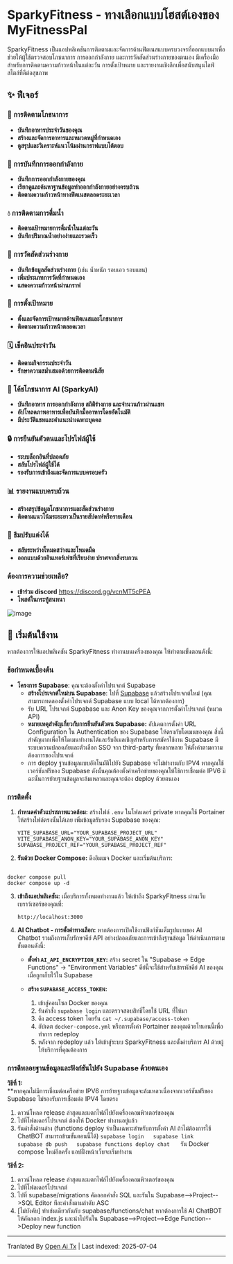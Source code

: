 # SparkyFitness - ทางเลือกแบบโฮสต์เองของ MyFitnessPal

SparkyFitness เป็นแอปพลิเคชันการติดตามและจัดการด้านฟิตเนสแบบครบวงจรที่ออกแบบมาเพื่อช่วยให้ผู้ใช้ตรวจสอบโภชนาการ การออกกำลังกาย และการวัดสัดส่วนร่างกายของตนเอง มีเครื่องมือสำหรับการติดตามความก้าวหน้าในแต่ละวัน การตั้งเป้าหมาย และรายงานเชิงลึกเพื่อสนับสนุนไลฟ์สไตล์ที่ดีต่อสุขภาพ


## ✨ ฟีเจอร์

### 🍎 การติดตามโภชนาการ

* **บันทึกอาหารประจำวันของคุณ**
* **สร้างและจัดการอาหารและหมวดหมู่ที่กำหนดเอง**
* **ดูสรุปและวิเคราะห์แนวโน้มผ่านกราฟแบบโต้ตอบ**

### 💪 การบันทึกการออกกำลังกาย

* **บันทึกการออกกำลังกายของคุณ**
* **เรียกดูและค้นหาฐานข้อมูลท่าออกกำลังกายอย่างครบถ้วน**
* **ติดตามความก้าวหน้าทางฟิตเนสตลอดระยะเวลา**

### 💧 การติดตามการดื่มน้ำ

* **ติดตามเป้าหมายการดื่มน้ำในแต่ละวัน**
* **บันทึกปริมาณน้ำอย่างง่ายและรวดเร็ว**

### 📏 การวัดสัดส่วนร่างกาย

* **บันทึกข้อมูลสัดส่วนร่างกาย** (เช่น น้ำหนัก รอบเอว รอบแขน)
* **เพิ่มประเภทการวัดที่กำหนดเอง**
* **แสดงความก้าวหน้าผ่านกราฟ**

### 🎯 การตั้งเป้าหมาย

* **ตั้งและจัดการเป้าหมายด้านฟิตเนสและโภชนาการ**
* **ติดตามความก้าวหน้าตลอดเวลา**

### 🗓️ เช็คอินประจำวัน

* **ติดตามกิจกรรมประจำวัน**
* **รักษาความสม่ำเสมอด้วยการติดตามนิสัย**

### 🤖 โค้ชโภชนาการ AI (SparkyAI)

* **บันทึกอาหาร การออกกำลังกาย สถิติร่างกาย และจำนวนก้าวผ่านแชท**
* **อัปโหลดภาพอาหารเพื่อบันทึกมื้ออาหารโดยอัตโนมัติ**
* **มีประวัติแชทและคำแนะนำเฉพาะบุคคล**

### 🔒 การยืนยันตัวตนและโปรไฟล์ผู้ใช้

* **ระบบล็อกอินที่ปลอดภัย**
* **สลับโปรไฟล์ผู้ใช้ได้**
* **รองรับการเข้าถึงและจัดการแบบครอบครัว**

### 📊 รายงานแบบครบถ้วน

* **สร้างสรุปข้อมูลโภชนาการและสัดส่วนร่างกาย**
* **ติดตามแนวโน้มระยะยาวเป็นรายสัปดาห์หรือรายเดือน**

### 🎨 ธีมปรับแต่งได้

* **สลับระหว่างโหมดสว่างและโหมดมืด**
* **ออกแบบด้วยอินเทอร์เฟซที่เรียบง่าย ปราศจากสิ่งรบกวน**

### ต้องการความช่วยเหลือ?
* **เข้าร่วม discord**
  https://discord.gg/vcnMT5cPEA
* **โพสต์ในกระทู้สนทนา**


![image](https://github.com/user-attachments/assets/ccc7f34e-a663-405f-a4d4-a9888c3197bc)


## 🚀 เริ่มต้นใช้งาน

หากต้องการให้แอปพลิเคชัน SparkyFitness ทำงานบนเครื่องของคุณ ให้ทำตามขั้นตอนดังนี้:

### ข้อกำหนดเบื้องต้น

*   **โครงการ Supabase**: คุณจะต้องตั้งค่าโปรเจกต์ Supabase
    *   **สร้างโปรเจกต์ใหม่บน Supabase**: ไปที่ [Supabase](https://app.supabase.com/) แล้วสร้างโปรเจกต์ใหม่ (คุณสามารถทดลองตั้งค่าโปรเจกต์ Supabase แบบ local ได้หากต้องการ)
    *   รับ URL โปรเจกต์ Supabase และ Anon Key ของคุณจากการตั้งค่าโปรเจกต์ (หมวด API)
    *   **หมายเหตุสำคัญเกี่ยวกับการยืนยันตัวตน Supabase:** อัปเดตการตั้งค่า URL Configuration ใน Authentication ของ Supabase ให้ตรงกับโดเมนของคุณ สิ่งนี้สำคัญมากเพื่อให้โดเมนทำงานได้และรับอีเมลเชิญสำหรับการสมัครใช้งาน Supabase มีระบบความปลอดภัยและตัวเลือก SSO จาก third-party ที่หลากหลาย ให้ตั้งค่าตามความต้องการของโปรเจกต์
    *   การ deploy ฐานข้อมูลแบบอัตโนมัติไปยัง Supabase จะไม่ทำงานกับ IPV4 หากคุณใช้เวอร์ชันฟรีของ Supabase ดังนั้นคุณต้องตั้งค่าเครือข่ายของคุณให้ใช้การเชื่อมต่อ IPV6 มิฉะนั้นการย้ายฐานข้อมูลจะล้มเหลวและคุณจะต้อง deploy ด้วยตนเอง       


    

### การติดตั้ง

1.  **กำหนดค่าตัวแปรสภาพแวดล้อม:**
    สร้างไฟล์ `.env` ในโฟลเดอร์ private หากคุณใช้ Portainer ให้สร้างไฟล์ตรงนั้นได้เลย 
    เพิ่มข้อมูลรับรอง Supabase ของคุณ:
    ```
    VITE_SUPABASE_URL="YOUR_SUPABASE_PROJECT_URL"
    VITE_SUPABASE_ANON_KEY="YOUR_SUPABASE_ANON_KEY"
    SUPABASE_PROJECT_REF="YOUR_SUPABASE_PROJECT_REF"    
    ```

2.  **รันด้วย Docker Compose:**
    ดึงอิมเมจ Docker และเริ่มต้นบริการ:
    ```sh
```
docker compose pull
docker compose up -d
```

3.  **เข้าถึงแอปพลิเคชัน:**
    เมื่อบริการทั้งหมดทำงานแล้ว ให้เข้าถึง SparkyFitness ผ่านเว็บเบราว์เซอร์ของคุณที่:
    ```
    http://localhost:3000
    ```

4.  **AI Chatbot - การตั้งค่าทางเลือก:**
    หากต้องการเปิดใช้งานฟังก์ชันเต็มรูปแบบของ AI Chatbot รวมถึงการเก็บรักษาคีย์ API อย่างปลอดภัยและการเข้าถึงฐานข้อมูล ให้ดำเนินการตามขั้นตอนดังนี้:

    *   **ตั้งค่า `AI_API_ENCRYPTION_KEY`:** สร้าง secret ใน "Supabase -> Edge Functions" -> "Environment Variables" คีย์นี้จะใช้สำหรับเข้ารหัสคีย์ AI ของคุณเมื่อถูกเก็บไว้ใน Supabase

    *   **สร้าง `SUPABASE_ACCESS_TOKEN`:**
        1.  เข้าสู่คอนโซล Docker ของคุณ
        2.  รันคำสั่ง `supabase login` และตรวจสอบสิทธิ์โดยใช้ URL ที่ให้มา
        3.  ดึง access token โดยรัน `cat ~/.supabase/access-token`
        4.  อัปเดต `docker-compose.yml` หรือการตั้งค่า Portainer ของคุณด้วยโทเคนนี้เพื่อทำการ redeploy
        5.  หลังจาก redeploy แล้ว ให้เข้าสู่ระบบ SparkyFitness และตั้งค่าบริการ AI ด้วยผู้ให้บริการที่คุณต้องการ
     

### การดีพลอยฐานข้อมูลและฟังก์ชันไปยัง Supabase ด้วยตนเอง
**วิธีที่ 1:**  
**หากคุณไม่มีการเชื่อมต่อเครือข่าย IPV6 การย้ายฐานข้อมูลจะล้มเหลวเนื่องจากเวอร์ชันฟรีของ Supabase ไม่รองรับการเชื่อมต่อ IPV4 โดยตรง

   1. ดาวน์โหลด release ล่าสุดและแตกไฟล์ไปยังเครื่องคอมพิวเตอร์ของคุณ
   2. ไปที่โฟลเดอร์โปรเจกต์ ต้องให้ Docker ทำงานอยู่แล้ว
   3. รันคำสั่งด้านล่าง (functions deploy จำเป็นเฉพาะสำหรับการตั้งค่า AI ถ้าไม่ต้องการใช้ ChatBOT สามารถข้ามขั้นตอนนี้ได้)
``
      supabase login  
      supabase link  
      supabase db push  
      supabase functions deploy chat   
``
รัน Docker compose ใหม่อีกครั้ง แอปฝั่งหน้าเว็บจะเริ่มทำงาน

**วิธีที่ 2:**  
   1. ดาวน์โหลด release ล่าสุดและแตกไฟล์ไปยังเครื่องคอมพิวเตอร์ของคุณ  
   2. ไปที่โฟลเดอร์โปรเจกต์  
   3. ไปที่ supabase/migrations คัดลอกคำสั่ง SQL และรันใน Supabase-->Project-->SQL Editor ทีละคำสั่งตามลำดับ ASC  
   4. [ไม่บังคับ] ทำเช่นเดียวกันกับ supabase/functions/chat หากต้องการใช้ AI ChatBOT ให้คัดลอก index.js และนำไปรันใน Supabase-->Project-->Edge Function-->Deploy new function  


---

Tranlated By [Open Ai Tx](https://github.com/OpenAiTx/OpenAiTx) | Last indexed: 2025-07-04

---